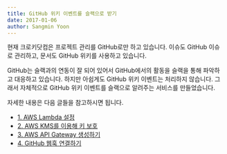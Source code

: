 ```yaml
---
title: GitHub 위키 이벤트를 슬랙으로 받기
date: 2017-01-06
author: Sangmin Yoon
---
```


현재 크로키닷컴은 프로젝트 관리를 GitHub로만 하고 있습니다.
이슈도 GitHub 이슈로 관리하고, 문서도 GitHub 위키를 사용하고 있습니다.

GitHub는 슬랙과의 연동이 잘 되어 있어서 GitHub에서의 활동을
슬랙을 통해 파악하고 대응하고 있습니다.
하지만 아쉽게도 GitHub 위키 이벤트는 처리하지 않습니다.
그래서 자체적으로 GitHub 위키 이벤트를 슬랙으로 알려주는 서비스를 만들었습니다.

<!--more-->

자세한 내용은 다음 글들을 참고하시면 됩니다.

* [1. AWS Lambda 설정](http://sixmen.com/ko/tech/2017-01-05-1-github-wiki-to-slack-setting-aws-lambda/)
* [2. AWS KMS를 이용해 키 보호](http://sixmen.com/ko/tech/2017-01-06-1-github-wiki-to-slack-protect-secret-using-kms/)
* [3. AWS API Gateway 생성하기](http://sixmen.com/ko/tech/2017-01-06-2-github-wiki-to-slack-aws-api-gateway/)
* [4. GitHub 웹훅 연결하기](http://sixmen.com/ko/tech/2017-01-06-3-github-wiki-to-slack-setup-github-hook/)
